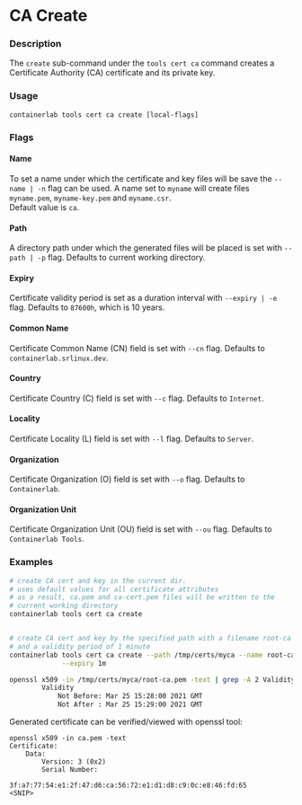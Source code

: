 # CA Create
### Description

The `create` sub-command under the `tools cert ca` command creates a Certificate Authority (CA) certificate and its private key.

### Usage

`containerlab tools cert ca create [local-flags]`

### Flags

#### Name
To set a name under which the certificate and key files will be save the `--name | -n` flag can be used. A name set to `myname` will create files `myname.pem`, `myname-key.pem` and `myname.csr`.  
Default value is `ca`.

#### Path
A directory path under which the generated files will be placed is set with `--path | -p` flag. Defaults to current working directory.

#### Expiry
Certificate validity period is set as a duration interval with `--expiry | -e` flag. Defaults to `87600h`, which is 10 years.

#### Common Name
Certificate Common Name (CN) field is set with `--cn` flag. Defaults to `containerlab.srlinux.dev`.

#### Country
Certificate Country (C) field is set with `--c` flag. Defaults to `Internet`.

#### Locality
Certificate Locality (L) field is set with `--l` flag. Defaults to `Server`.

#### Organization
Certificate Organization (O) field is set with `--o` flag. Defaults to `Containerlab`.

#### Organization Unit
Certificate Organization Unit (OU) field is set with `--ou` flag. Defaults to `Containerlab Tools`.

### Examples

```bash
# create CA cert and key in the current dir.
# uses default values for all certificate attributes
# as a result, ca.pem and ca-cert.pem files will be written to the
# current working directory
containerlab tools cert ca create


# create CA cert and key by the specified path with a filename root-ca
# and a validity period of 1 minute
containerlab tools cert ca create --path /tmp/certs/myca --name root-ca \
             --expiry 1m

openssl x509 -in /tmp/certs/myca/root-ca.pem -text | grep -A 2 Validity
        Validity
            Not Before: Mar 25 15:28:00 2021 GMT
            Not After : Mar 25 15:29:00 2021 GMT
```

Generated certificate can be verified/viewed with openssl tool:

```
openssl x509 -in ca.pem -text
Certificate:
    Data:
        Version: 3 (0x2)
        Serial Number:
            3f:a7:77:54:e1:2f:47:d6:ca:56:72:e1:d1:d8:c9:0c:e8:46:fd:65
<SNIP>
```